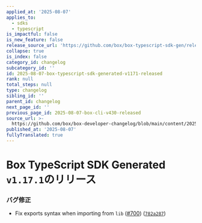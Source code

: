 ```yaml
---
applied_at: '2025-08-07'
applies_to:
  - sdks
  - typescript
is_impactful: false
is_new_feature: false
release_source_url: 'https://github.com/box/box-typescript-sdk-gen/releases/tag/v1.17.1'
collapse: true
is_index: false
category_id: changelog
subcategory_id: ''
id: 2025-08-07-box-typescript-sdk-generated-v1171-released
rank: null
total_steps: null
type: changelog
sibling_id: ''
parent_id: changelog
next_page_id: ''
previous_page_id: 2025-08-07-box-cli-v430-released
source_url: >-
  https://github.com/box/box-developer-changelog/blob/main/content/2025/08-07-box-typescript-sdk-generated-v1171-released.md
published_at: '2025-08-07'
fullyTranslated: true
---
```

# Box TypeScript SDK Generated `v1.17.1`のリリース

### バグ修正

* Fix exports syntax when importing from `lib` ([#700][1]) ([`782a287`][2])

[1]: https://github.com/box/box-typescript-sdk-gen/issues/700

[2]: https://github.com/box/box-typescript-sdk-gen/commit/782a287efd3481fc056effcf83886f05bc9adbf9
